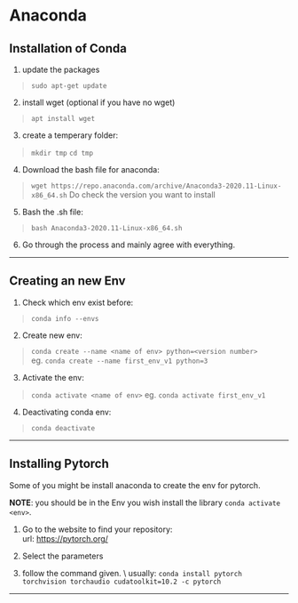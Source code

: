 # Anaconda

## Installation of Conda

1) update the packages
> `sudo apt-get update`

2) install wget (optional if you have no wget)
> `apt install wget`

3) create a temperary folder:
> `mkdir tmp`
> `cd tmp`

4) Download the bash file for anaconda:
> `wget https://repo.anaconda.com/archive/Anaconda3-2020.11-Linux-x86_64.sh`
Do check the version you want to install

5) Bash the .sh file:
> `bash Anaconda3-2020.11-Linux-x86_64.sh`

6) Go through the process and mainly agree with everything.

--------------------------------------------------------------

## Creating an new Env

1) Check which env exist before:
> `conda info --envs`

2) Create new env:
> `conda create --name <name of env> python=<version number>` \
eg. `conda create --name first_env_v1 python=3`

3) Activate the env:
> `conda activate <name of env>`
eg. `conda activate first_env_v1`

4) Deactivating conda env:
> `conda deactivate`

-------------------------------------------------------------

## Installing Pytorch

Some of you might be install anaconda to create the env for pytorch. 

**NOTE**: you should be in the Env you wish install the library `conda activate <env>`.

1) Go to the website to find your repository: \
url: https://pytorch.org/

2) Select the parameters

3) follow the command given. \ 
usually: `conda install pytorch torchvision torchaudio cudatoolkit=10.2 -c pytorch`

-------------------------------------------------------------
